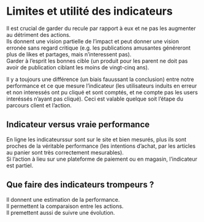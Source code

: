 # Limites et utilité des indicateurs
Il est crucial de garder du recule par rapport à eux et ne pas les augmenter au détriment des actions.  
Ils donnent une vision partielle de l’impact et peut donner une vision erronée sans regard critique (e.g. les publications amusantes généreront plus de likes et partages, mais n’interessent pas).  
Garder à l’esprit les bonnes cible (un produit pour les parent ne doit pas avoir de publication ciblant les moins de vingt-cinq ans).  

Il y a toujours une différence (un biais fauussant la conclusion) entre notre performance et ce que mesure l’indicateur (les utilisateurs induits en erreur et non interessés ont pu cliqué et sont comptés, et ne compte pas les users interéssés n’ayant pas cliqué). Ceci est valable quelque soit l’étape du parcours client et l’action.  
## Indicateur versus vraie performance
En ligne les indicateurssur sont sur le site et bien mesurés, plus ils sont  proches de la véritable performance (les intentions d’achat, par les articles au panier sont très correctement mesurables).  
Si l’action à lieu sur une plateforme de paiement ou en magasin, l’indicateur est partiel.
## Que faire des indicateurs trompeurs ?
Il donnent une estimation de la performance.  
Il permettent la comparaison entre les actions.  
Il premettent aussi de suivre une évolution.  